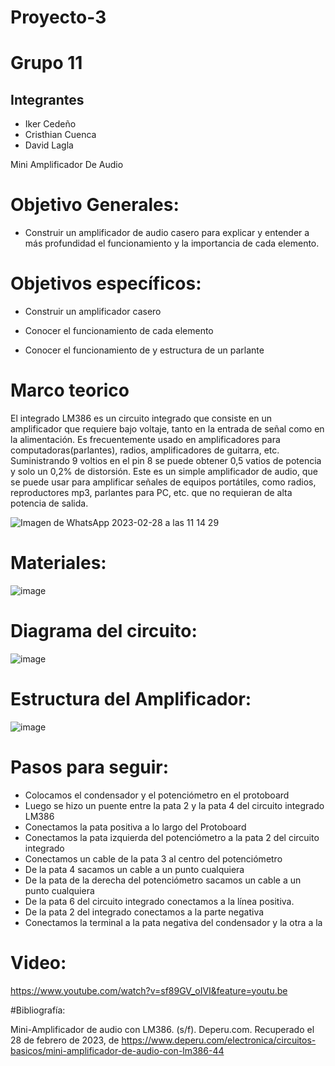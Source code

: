 # Proyecto-3

# Grupo 11 

## Integrantes 
- Iker Cedeño 
- Cristhian Cuenca 
- David Lagla 

Mini Amplificador De Audio

# Objetivo Generales:

- Construir un amplificador de audio casero para explicar y entender a más profundidad el funcionamiento y la importancia de cada elemento.

# Objetivos específicos:

- Construir un amplificador casero

- Conocer el funcionamiento de cada elemento

- Conocer el funcionamiento de y estructura de un parlante

# Marco teorico 

El integrado LM386 es un circuito integrado que consiste en un amplificador que requiere bajo voltaje, tanto en la entrada de señal como en la alimentación. Es frecuentemente usado en amplificadores para computadoras(parlantes), radios, amplificadores de guitarra, etc. Suministrando 9 voltios en el pin 8 se puede obtener 0,5 vatios de potencia y solo un 0,2% de distorsión. Este es un simple amplificador de audio, que se puede usar para amplificar señales de equipos portátiles, como radios, reproductores mp3, parlantes para PC, etc. que no requieran de alta potencia de salida.

![Imagen de WhatsApp 2023-02-28 a las 11 14 29](https://user-images.githubusercontent.com/117695777/221921699-c38f01a9-d807-47a4-80d0-ceb748a26470.jpg)

# Materiales: 

![image](https://user-images.githubusercontent.com/117695777/221905339-559e152a-78e6-4a46-ab65-723d8b2e04a3.png)

# Diagrama del circuito:

![image](https://user-images.githubusercontent.com/117695777/221905434-1201a204-7814-4305-bfba-ee76e3084101.png)

# Estructura del Amplificador:

![image](https://user-images.githubusercontent.com/117695777/221905514-858d7069-b838-44f9-becf-df049649bb82.png)

# Pasos para seguir:
- Colocamos el condensador y el potenciómetro en el protoboard
- Luego se hizo un puente entre la pata 2 y la pata 4 del circuito integrado LM386
- Conectamos la pata positiva a lo largo del Protoboard
- Conectamos la pata izquierda del potenciómetro a la pata 2 del circuito integrado
- Conectamos un cable de la pata 3 al centro del potenciómetro
- De la pata 4 sacamos un cable a un punto cualquiera
- De la pata de la derecha del potenciómetro sacamos un cable a un punto cualquiera
- De la pata 6 del circuito integrado conectamos a la línea positiva.
- De la pata 2 del integrado conectamos a la parte negativa
- Conectamos la terminal a la pata negativa del condensador y la otra a la 

# Video:

https://www.youtube.com/watch?v=sf89GV_oIVI&feature=youtu.be
 
#Bibliografía:

Mini-Amplificador de audio con LM386. (s/f). Deperu.com. Recuperado el 28 de febrero de 2023, de https://www.deperu.com/electronica/circuitos-basicos/mini-amplificador-de-audio-con-lm386-44
